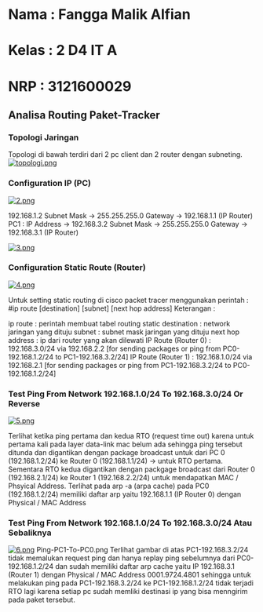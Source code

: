 # Nama : Fangga Malik Alfian
# Kelas : 2 D4 IT A
# NRP : 3121600029


## Analisa Routing Paket-Tracker

### Topologi Jaringan
Topologi di bawah terdiri dari 2 pc client dan 2 router dengan subneting.
[![topologi.png](https://i.postimg.cc/sX3LFSL4/topologi.png)](https://postimg.cc/GBSKGBd4)

### Configuration IP (PC)

[![2.png](https://i.postimg.cc/vmTJD5h8/2.png)](https://postimg.cc/wtKfGynn)

 192.168.1.2 Subnet Mask -> 255.255.255.0 Gateway -> 192.168.1.1 (IP Router) PC1 : IP Address -> 192.168.3.2 Subnet Mask -> 255.255.255.0 Gateway -> 192.168.3.1 (IP Router)
 
 [![3.png](https://i.postimg.cc/FHBPW8bm/3.png)](https://postimg.cc/VJXB57HH)
 
 ### Configuration Static Route (Router)
 
 [![4.png](https://i.postimg.cc/8cbGLN6T/4.png)](https://postimg.cc/xNqB2r5Z)
 
 Untuk setting static routing di cisco packet tracer menggunakan perintah : #ip route [destination] [subnet] [next hop address] Keterangan :

ip route : perintah membuat tabel routing static
destination : network jaringan yang dituju
subnet : subnet mask jaringan yang dituju
next hop address : ip dari router yang akan dilewati
IP Route (Router 0) : 192.168.3.0/24 via 192.168.2.2 [for sending packages or ping from PC0-192.168.1.2/24 to PC1-192.168.3.2/24] IP Route (Router 1) : 192.168.1.0/24 via 192.168.2.1 [for sending packages or ping from PC1-192.168.3.2/24 to PC0-192.168.1.2/24]


 ### Test Ping From Network 192.168.1.0/24 To 192.168.3.0/24 Or Reverse
 
 [![5.png](https://i.postimg.cc/KjWNqgLf/5.png)](https://postimg.cc/RJcKqhgJ)

Terlihat ketika ping pertama dan kedua RTO (request time out) karena untuk pertama kali pada layer data-link mac belum ada sehingga ping tersebut ditunda dan digantikan dengan package broadcast untuk dari PC 0 (192.168.1.2/24) ke Router 0 (192.168.1.1/24) -> untuk RTO pertama. Sementara RTO kedua digantikan dengan packgage broadcast dari Router 0 (192.168.2.1/24) ke Router 1 (192.168.2.2/24) untuk mendapatkan MAC / Phsyical Address. Terlihat pada arp -a (arpa cache) pada PC0 (192.168.1.2/24) memiliki daftar arp yaitu 192.168.1.1 (IP Router 0) dengan Physical / MAC Address

### Test Ping From Network 192.168.1.0/24 To 192.168.3.0/24 Atau Sebaliknya
[![6.png](https://i.postimg.cc/J7QtNLmy/6.png)](https://postimg.cc/SjJy4Hnq)
 Ping-PC1-To-PC0.png Terlihat gambar di atas PC1-192.168.3.2/24 tidak memalukan request ping dan hanya replay ping sebelumnya dari PC0-192.168.1.2/24 dan sudah memiliki daftar arp cache yaitu IP 192.168.3.1 (Router 1) dengan Physical / MAC Address 0001.9724.4801 sehingga untuk melakukan ping pada PC1-192.168.3.2/24 ke PC1-192.168.1.2/24 tidak terjadi RTO lagi karena setiap pc sudah memliki destinasi  ip yang bisa menngirim pada paket tersebut.